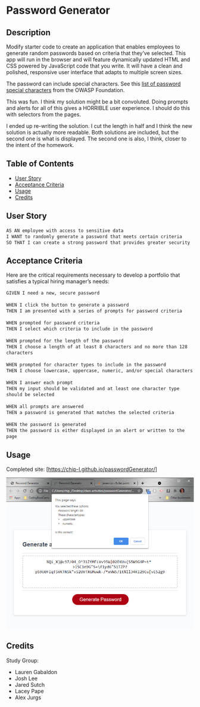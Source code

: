 # Password Generator

## Description

Modify starter code to create an application that enables employees to generate random passwords based on criteria that they’ve selected. This app will run in the browser and will feature dynamically updated HTML and CSS powered by JavaScript code that you write. It will have a clean and polished, responsive user interface that adapts to multiple screen sizes.

The password can include special characters. See this [list of password special characters](https://www.owasp.org/index.php/Password_special_characters) from the OWASP Foundation.

This was fun. I think my solution might be a bit convoluted. Doing prompts and alerts for all of this gives a HORRIBLE user experience. I should do this with selectors from the pages.

I ended up re-writing the solution. I cut the length in half and I think the new solution is actually more readable. Both solutions are included, but the second one is what is displayed. The second one is also, I think, closer to the intent of the homework.

## Table of Contents

- [User Story](#user-story)
- [Acceptance Criteria](#acceptance-criteria)
- [Usage](#usage)
- [Credits](#credits)

## User Story

```
AS AN employee with access to sensitive data
I WANT to randomly generate a password that meets certain criteria
SO THAT I can create a strong password that provides greater security
```

## Acceptance Criteria

Here are the critical requirements necessary to develop a portfolio that satisfies a typical hiring manager’s needs:

```
GIVEN I need a new, secure password

WHEN I click the button to generate a password
THEN I am presented with a series of prompts for password criteria

WHEN prompted for password criteria
THEN I select which criteria to include in the password

WHEN prompted for the length of the password
THEN I choose a length of at least 8 characters and no more than 128 characters

WHEN prompted for character types to include in the password
THEN I choose lowercase, uppercase, numeric, and/or special characters

WHEN I answer each prompt
THEN my input should be validated and at least one character type should be selected

WHEN all prompts are answered
THEN a password is generated that matches the selected criteria

WHEN the password is generated
THEN the password is either displayed in an alert or written to the page
```

## Usage

Completed site: [https://chip-l.github.io/passwordGenerator/]

![Working Page](/assets/images/passwordGeneratorCompleted.jpg)

## Credits

Study Group:

- Lauren Gabaldon
- Josh Lee
- Jared Sutch
- Lacey Pape
- Alex Jurgs
